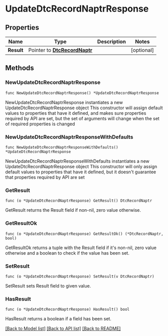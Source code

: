 # UpdateDtcRecordNaptrResponse

## Properties

Name | Type | Description | Notes
------------ | ------------- | ------------- | -------------
**Result** | Pointer to [**DtcRecordNaptr**](DtcRecordNaptr.md) |  | [optional] 

## Methods

### NewUpdateDtcRecordNaptrResponse

`func NewUpdateDtcRecordNaptrResponse() *UpdateDtcRecordNaptrResponse`

NewUpdateDtcRecordNaptrResponse instantiates a new UpdateDtcRecordNaptrResponse object
This constructor will assign default values to properties that have it defined,
and makes sure properties required by API are set, but the set of arguments
will change when the set of required properties is changed

### NewUpdateDtcRecordNaptrResponseWithDefaults

`func NewUpdateDtcRecordNaptrResponseWithDefaults() *UpdateDtcRecordNaptrResponse`

NewUpdateDtcRecordNaptrResponseWithDefaults instantiates a new UpdateDtcRecordNaptrResponse object
This constructor will only assign default values to properties that have it defined,
but it doesn't guarantee that properties required by API are set

### GetResult

`func (o *UpdateDtcRecordNaptrResponse) GetResult() DtcRecordNaptr`

GetResult returns the Result field if non-nil, zero value otherwise.

### GetResultOk

`func (o *UpdateDtcRecordNaptrResponse) GetResultOk() (*DtcRecordNaptr, bool)`

GetResultOk returns a tuple with the Result field if it's non-nil, zero value otherwise
and a boolean to check if the value has been set.

### SetResult

`func (o *UpdateDtcRecordNaptrResponse) SetResult(v DtcRecordNaptr)`

SetResult sets Result field to given value.

### HasResult

`func (o *UpdateDtcRecordNaptrResponse) HasResult() bool`

HasResult returns a boolean if a field has been set.


[[Back to Model list]](../README.md#documentation-for-models) [[Back to API list]](../README.md#documentation-for-api-endpoints) [[Back to README]](../README.md)


